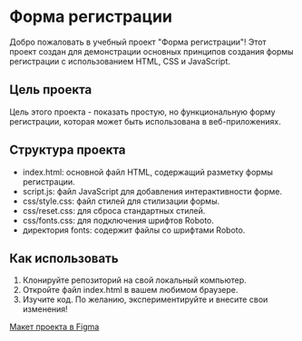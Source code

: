 # Форма регистрации
Добро пожаловать в учебный проект "Форма регистрации"! Этот проект создан для демонстрации основных принципов создания формы регистрации с использованием HTML, CSS и JavaScript.

## Цель проекта
Цель этого проекта - показать простую, но функциональную форму регистрации, которая может быть использована в веб-приложениях.

## Структура проекта
* index.html: основной файл HTML, содержащий разметку формы регистрации.
* script.js: файл JavaScript для добавления интерактивности форме.
* css/style.css: файл стилей для стилизации формы.
* css/reset.css: для сброса стандартных стилей.
* css/fonts.css: для подключения шрифтов Roboto.
* директория fonts: содержит файлы со шрифтами Roboto.

## Как использовать
1. Клонируйте репозиторий на свой локальный компьютер.
2. Откройте файл index.html в вашем любимом браузере.
3. Изучите код. По желанию, экспериментируйте и внесите свои изменения!

[Макет проекта в Figma](https://www.figma.com/file/0HR7B7N3uK1s9QcBoPg7NH/Form-Style%2F-Media-Queries?type=design&node-id=0-1&mode=design&t=WqnO0rIpOvFH3OnV-0)